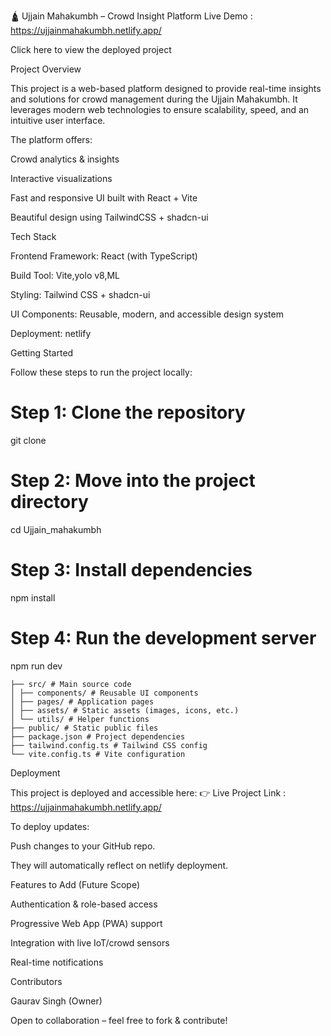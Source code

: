 🛕 Ujjain Mahakumbh – Crowd Insight Platform
 Live Demo : https://ujjainmahakumbh.netlify.app/

Click here to view the deployed project

Project Overview

This project is a web-based platform designed to provide real-time insights and solutions for crowd management during the Ujjain Mahakumbh. It leverages modern web technologies to ensure scalability, speed, and an intuitive user interface.

The platform offers:

 Crowd analytics & insights

 Interactive visualizations

 Fast and responsive UI built with React + Vite

 Beautiful design using TailwindCSS + shadcn-ui

 Tech Stack

Frontend Framework: React (with TypeScript)

Build Tool: Vite,yolo v8,ML

Styling: Tailwind CSS + shadcn-ui

UI Components: Reusable, modern, and accessible design system

Deployment: netlify

Getting Started

Follow these steps to run the project locally:


# Step 1: Clone the repository
git clone 

# Step 2: Move into the project directory
cd Ujjain_mahakumbh

# Step 3: Install dependencies
npm install



# Step 4: Run the development server
npm run dev

```
├── src/ # Main source code
│ ├── components/ # Reusable UI components
│ ├── pages/ # Application pages
│ ├── assets/ # Static assets (images, icons, etc.)
│ └── utils/ # Helper functions
├── public/ # Static public files
├── package.json # Project dependencies
├── tailwind.config.ts # Tailwind CSS config
└── vite.config.ts # Vite configuration
```




Deployment

This project is deployed and accessible here:
👉 Live Project Link : https://ujjainmahakumbh.netlify.app/

To deploy updates:


Push changes to your GitHub repo.

They will automatically reflect on netlify deployment.

Features to Add (Future Scope)

 Authentication & role-based access

 Progressive Web App (PWA) support

 Integration with live IoT/crowd sensors

 Real-time notifications

 Contributors

Gaurav Singh (Owner)

Open to collaboration – feel free to fork & contribute!

